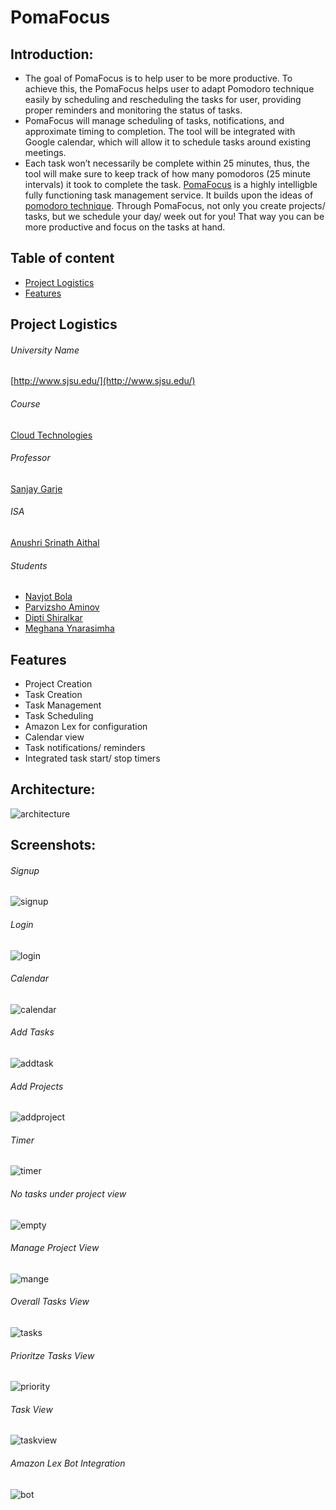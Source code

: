# PomaFocus #

## Introduction:

* The goal of PomaFocus is to help user to be more productive. To achieve this, the PomaFocus helps user to adapt Pomodoro technique easily by scheduling and rescheduling the tasks for user, providing proper reminders and monitoring the status of tasks.
* PomaFocus will manage scheduling of tasks, notifications, and approximate timing to completion. The tool will be integrated with Google calendar, which will allow it to schedule tasks around existing meetings.
* Each task won’t necessarily be complete within 25 minutes, thus, the tool will make sure to keep track of how many pomodoros (25 minute intervals) it took to complete the task.
[PomaFocus](http://pomafocus.com/) is a highly intelligble fully functioning task management service. It builds upon the ideas of [pomodoro technique](https://francescocirillo.com/pages/pomodoro-technique). Through PomaFocus, not only you create projects/ tasks, but we schedule your day/ week out for you! That way you can be more productive and focus on the tasks at hand.

 ## Table of content
 - [Project Logistics](#project-logistics)
- [Features](#features)

 ## Project Logistics

 ###### University Name
[http://www.sjsu.edu/](http://www.sjsu.edu/)

 ###### Course
[Cloud Technologies](http://info.sjsu.edu/web-dbgen/catalog/courses/CMPE281.html)

 ###### Professor
[Sanjay Garje](https://www.linkedin.com/in/sanjaygarje/)

 ######  ISA
[Anushri Srinath Aithal](https://www.linkedin.com/in/anushri-aithal/)

 ###### Students
- [Navjot Bola](https://www.linkedin.com/in/navjotbola/)
- [Parvizsho Aminov](https://www.linkedin.com/in/parvizsho/)
- [Dipti Shiralkar](https://www.linkedin.com/in/diptivs/)
- [Meghana Ynarasimha](https://www.linkedin.com/in/ymeghana/)

 ## Features
- Project Creation
- Task Creation
- Task Management
- Task Scheduling
- Amazon Lex for configuration
- Calendar view
- Task notifications/ reminders
- Integrated task start/ stop timers

## Architecture:

![architecture](https://raw.githubusercontent.com/diptivs/pomafocus/master/screenshots/architecture.png)


## Screenshots:
 ###### Signup
![signup](https://raw.githubusercontent.com/diptivs/pomafocus/master/screenshots/signup.png)
 ###### Login
![login](https://raw.githubusercontent.com/diptivs/pomafocus/master/screenshots/login.png)
 ###### Calendar
![calendar](https://raw.githubusercontent.com/diptivs/pomafocus/master/screenshots/calendarview2.png)
 ###### Add Tasks
![addtask](https://raw.githubusercontent.com/diptivs/pomafocus/master/screenshots/addtask.png)
 ###### Add Projects
![addproject](https://raw.githubusercontent.com/diptivs/pomafocus/master/screenshots/addproject.png)
 ###### Timer
![timer](https://raw.githubusercontent.com/diptivs/pomafocus/master/screenshots/timer.png)
 ###### No tasks under project view
![empty](https://raw.githubusercontent.com/diptivs/pomafocus/master/screenshots/emptymanage.png)
 ###### Manage Project View
![mange](https://raw.githubusercontent.com/diptivs/pomafocus/master/screenshots/manageview.png)
 ###### Overall Tasks View
![tasks](https://raw.githubusercontent.com/diptivs/pomafocus/master/screenshots/taskview.png)
 ###### Prioritze Tasks View
![priority](https://raw.githubusercontent.com/diptivs/pomafocus/master/screenshots/priorityview.png)
 ###### Task View
![taskview](https://raw.githubusercontent.com/diptivs/pomafocus/master/screenshots/taskseditview.png)
 ###### Amazon Lex Bot Integration
![bot](https://raw.githubusercontent.com/diptivs/pomafocus/master/screenshots/configuration.png)

